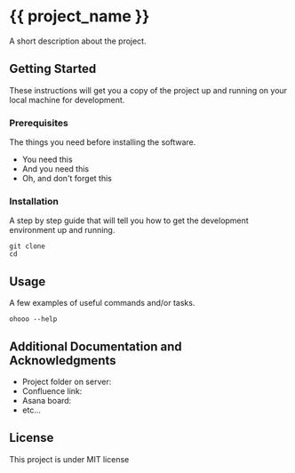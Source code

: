 # {{ project_name }} 

A short description about the project.

## Getting Started

These instructions will get you a copy of the project up and running on your
local machine for development.

### Prerequisites

The things you need before installing the software.

* You need this
* And you need this
* Oh, and don't forget this

### Installation

A step by step guide that will tell you how to get the development environment up and running.

```
git clone 
cd 
```

## Usage

A few examples of useful commands and/or tasks.

```
ohooo --help 
```
## Additional Documentation and Acknowledgments

* Project folder on server:
* Confluence link:
* Asana board:
* etc...

## License
This project is under MIT license
